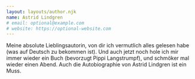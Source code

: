 ```yaml
---
layout: layouts/author.njk
name: Astrid Lindgren
# email: optional@example.com
# website: https://optional-website.com
---
```

Meine absolute Lieblingsautorin, von dir ich vermutlich alles gelesen habe (was auf Deutsch zu bekommen ist). Und auch jetzt noch hole ich mir immer wieder ein Buch (bevorzugt Pippi Langstrumpf), und schmöker mal wieder einen Abend. Auch die Autobiographie von Astrid Lindgren ist ein Muss.
